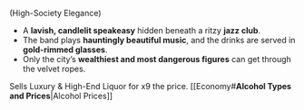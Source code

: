 (High-Society Elegance)
- A **lavish, candlelit speakeasy** hidden beneath a ritzy **jazz club**.
- The band plays **hauntingly beautiful music**, and the drinks are served in **gold-rimmed glasses**.
- Only the city’s **wealthiest and most dangerous figures** can get through the velvet ropes.

Sells Luxury & High-End Liquor for x9 the price.
[[Economy#**Alcohol Types and Prices**|Alcohol Prices]]